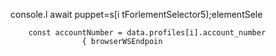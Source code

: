 console.l await puppet=s[i tForlementSelector5);elementSele

        const accountNumber = data.profiles[i].account_number
                    { browserWSEndpoin

